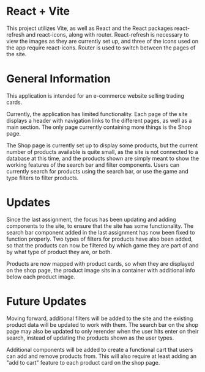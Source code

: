 # React + Vite
This project utilizes Vite, as well as React and the React packages react-refresh and react-icons, along with router. React-refresh is necessary to view the images as they are currently set up, and three of the icons used on the app require react-icons. Router is used to switch between the pages of the site.

# General Information
This application is intended for an e-commerce website selling trading cards. 

Currently, the application has limited functionality. Each page of the site displays a header with navigation links to the different pages, as well as a main section. The only page currently containing more things is the Shop page.

The Shop page is currently set up to display some products, but the current number of products available is quite small, as the site is not connected to a database at this time, and the products shown are simply meant to show the working features of the search bar and filter components. Users can currently search for products using the search bar, or use the game and type filters to filter products.

# Updates
Since the last assignment, the focus has been updating and adding components to the site, to ensure that the site has some functionality. The search bar component added in the last assignment has now been fixed to function properly. Two types of filters for products have also been added, so that the products can now be filtered by which game they are part of and by what type of product they are, or both.

Products are now mapped with product cards, so when they are displayed on the shop page, the product image sits in a container with additional info below each product image.

# Future Updates
Moving forward, additional filters will be added to the site and the existing product data will be updated to work with them. The search bar on the shop page may also be updated to only rerender when the user hits enter on their search, instead of updating the products shown as the user types. 

Additional components will be added to create a functional cart that users can add and remove products from. This will also require at least adding an "add to cart" feature to each product card on the shop page.
